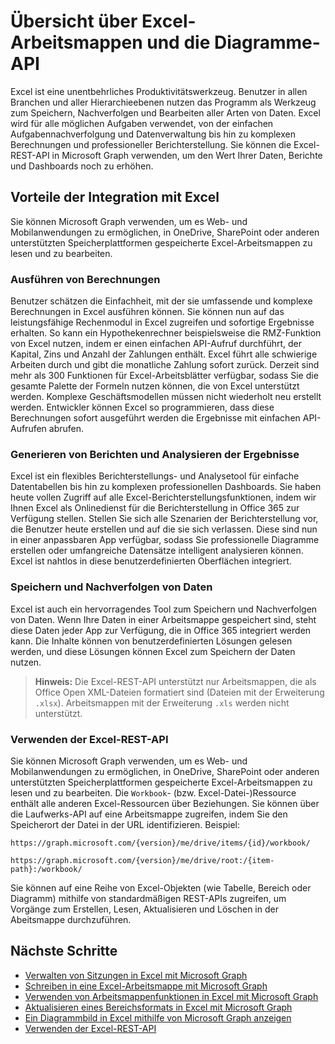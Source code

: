 # <a name="excel-workbooks-and-charts-api-overview"></a>Übersicht über Excel-Arbeitsmappen und die Diagramme-API

Excel ist eine unentbehrliches Produktivitätswerkzeug. Benutzer in allen Branchen und aller Hierarchieebenen nutzen das Programm als Werkzeug zum Speichern, Nachverfolgen und Bearbeiten aller Arten von Daten. Excel wird für alle möglichen Aufgaben verwendet, von der einfachen Aufgabennachverfolgung und Datenverwaltung bis hin zu komplexen Berechnungen und professioneller Berichterstellung. Sie können die Excel-REST-API in Microsoft Graph verwenden, um den Wert Ihrer Daten, Berichte und Dashboards noch zu erhöhen.

## <a name="why-integrate-with-excel"></a>Vorteile der Integration mit Excel

Sie können Microsoft Graph verwenden, um es Web- und Mobilanwendungen zu ermöglichen, in OneDrive, SharePoint oder anderen unterstützten Speicherplattformen gespeicherte Excel-Arbeitsmappen zu lesen und zu bearbeiten.

### <a name="perform-calculations"></a>Ausführen von Berechnungen

Benutzer schätzen die Einfachheit, mit der sie umfassende und komplexe Berechnungen in Excel ausführen können. Sie können nun auf das leistungsfähige Rechenmodul in Excel zugreifen und sofortige Ergebnisse erhalten. So kann ein Hypothekenrechner beispielsweise die RMZ-Funktion von Excel nutzen, indem er einen einfachen API-Aufruf durchführt, der Kapital, Zins und Anzahl der Zahlungen enthält. Excel führt alle schwierige Arbeiten durch und gibt die monatliche Zahlung sofort zurück. Derzeit sind mehr als 300 Funktionen für Excel-Arbeitsblätter verfügbar, sodass Sie die gesamte Palette der Formeln nutzen können, die von Excel unterstützt werden. Komplexe Geschäftsmodellen müssen nicht wiederholt neu erstellt werden. Entwickler können Excel so programmieren, dass diese Berechnungen sofort ausgeführt werden die Ergebnisse mit einfachen API-Aufrufen abrufen.

### <a name="generate-reports-and-analyze-results"></a>Generieren von Berichten und Analysieren der Ergebnisse

Excel ist ein flexibles Berichterstellungs- und Analysetool für einfache Datentabellen bis hin zu komplexen professionellen Dashboards. Sie haben heute vollen Zugriff auf alle Excel-Berichterstellungsfunktionen, indem wir Ihnen Excel als Onlinedienst für die Berichterstellung in Office 365 zur Verfügung stellen. Stellen Sie sich alle Szenarien der Berichterstellung vor, die Benutzer heute erstellen und auf die sie sich verlassen. Diese sind nun in einer anpassbaren App verfügbar, sodass Sie professionelle Diagramme erstellen oder umfangreiche Datensätze intelligent analysieren können. Excel ist nahtlos in diese benutzerdefinierten Oberflächen integriert.

### <a name="store-and-track-data"></a>Speichern und Nachverfolgen von Daten

Excel ist auch ein hervorragendes Tool zum Speichern und Nachverfolgen von Daten. Wenn Ihre Daten in einer Arbeitsmappe gespeichert sind, steht diese Daten jeder App zur Verfügung, die in Office 365 integriert werden kann. Die Inhalte können von benutzerdefinierten Lösungen gelesen werden, und diese Lösungen können Excel zum Speichern der Daten nutzen.

>**Hinweis:** Die Excel-REST-API unterstützt nur Arbeitsmappen, die als Office Open XML-Dateien formatiert sind (Dateien mit der Erweiterung `.xlsx`). Arbeitsmappen mit der Erweiterung `.xls` werden nicht unterstützt. 

### <a name="using-the-excel-rest-api"></a>Verwenden der Excel-REST-API
Sie können Microsoft Graph verwenden, um es Web- und Mobilanwendungen zu ermöglichen, in OneDrive, SharePoint oder anderen unterstützten Speicherplattformen gespeicherte Excel-Arbeitsmappen zu lesen und zu bearbeiten. Die `Workbook`- (bzw. Excel-Datei-)Ressource enthält alle anderen Excel-Ressourcen über Beziehungen. Sie können über die Laufwerks-API auf eine Arbeitsmappe zugreifen, indem Sie den Speicherort der Datei in der URL identifizieren. Beispiel:

`https://graph.microsoft.com/{version}/me/drive/items/{id}/workbook/`

`https://graph.microsoft.com/{version}/me/drive/root:/{item-path}:/workbook/ `

Sie können auf eine Reihe von Excel-Objekten (wie Tabelle, Bereich oder Diagramm) mithilfe von standardmäßigen REST-APIs zugreifen, um Vorgänge zum Erstellen, Lesen, Aktualisieren und Löschen in der Abeitsmappe durchzuführen.

## <a name="next-steps"></a>Nächste Schritte

* [Verwalten von Sitzungen in Excel mit Microsoft Graph](excel-manage-sessions.md)
* [Schreiben in eine Excel-Arbeitsmappe mit Microsoft Graph](excel-write-to-workbook.md)
* [Verwenden von Arbeitsmappenfunktionen in Excel mit Microsoft Graph](excel-use-functions.md)
* [Aktualisieren eines Bereichsformats in Excel mit Microsoft Graph](excel-update-range-format.md)
* [Ein Diagrammbild in Excel mithilfe von Microsoft Graph anzeigen](excel-display-chart-image.md)
* [Verwenden der Excel-REST-API](../api-reference/v1.0/resources/excel.md)
